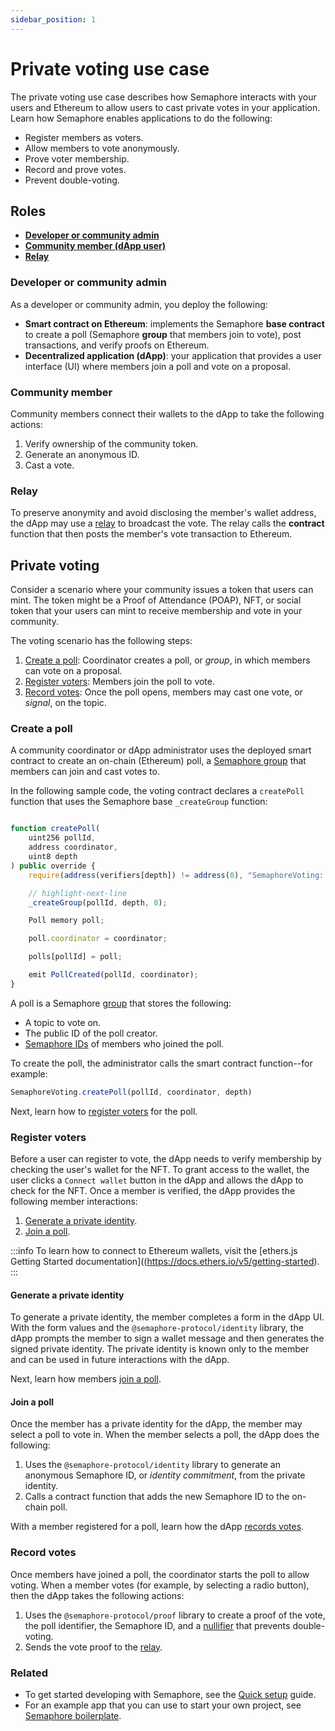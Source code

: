 ```yaml
---
sidebar_position: 1
---
```


# Private voting use case

The private voting use case describes how Semaphore interacts with your users and Ethereum to allow users to cast private votes in your application.
Learn how Semaphore enables applications to do the following:

-   Register members as voters.
-   Allow members to vote anonymously.
-   Prove voter membership.
-   Record and prove votes.
-   Prevent double-voting.

## Roles

-   **[Developer or community admin](#developer-or-community-admin)**
-   **[Community member (dApp user)](#community-member)**
-   **[Relay](#relay)**

### Developer or community admin

As a developer or community admin, you deploy the following:

-   **Smart contract on Ethereum**: implements the Semaphore **base contract** to create a poll (Semaphore **group** that members join to vote), post transactions, and verify proofs on Ethereum.
-   **Decentralized application (dApp)**: your application that provides a user interface (UI) where members join a poll and vote on a proposal.

### Community member

Community members connect their wallets to the dApp to take the following actions:

1. Verify ownership of the community token.
2. Generate an anonymous ID.
3. Cast a vote.

### Relay

To preserve anonymity and avoid disclosing the member's wallet address, the dApp may use a [relay](/V2/glossary/#relay) to broadcast the vote.
The relay calls the **contract** function that then posts the member's vote transaction to Ethereum.

## Private voting

Consider a scenario where your community issues a token that users can mint.
The token might be a Proof of Attendance (POAP), NFT, or social token that your users can mint to receive membership and vote in your community.

The voting scenario has the following steps:

1. [Create a poll](#create-a-poll): Coordinator creates a poll, or _group_, in which members can vote on a proposal.
2. [Register voters](#register-voters): Members join the poll to vote.
3. [Record votes](#record-votes): Once the poll opens, members may cast one vote, or _signal_, on the topic.

### Create a poll

A community coordinator or dApp administrator uses the deployed smart contract to create an on-chain (Ethereum) poll, a [Semaphore group](/V2/guides/groups/) that members can join and cast votes to.

In the following sample code, the voting contract declares a `createPoll` function that uses the Semaphore base `_createGroup` function:

```ts title="https://github.com/semaphore-protocol/semaphore/blob/v3.15.1/packages/contracts/contracts/extensions/SemaphoreVoting.sol"

function createPoll(
    uint256 pollId,
    address coordinator,
    uint8 depth
) public override {
    require(address(verifiers[depth]) != address(0), "SemaphoreVoting: depth value is not supported");

    // highlight-next-line
    _createGroup(pollId, depth, 0);

    Poll memory poll;

    poll.coordinator = coordinator;

    polls[pollId] = poll;

    emit PollCreated(pollId, coordinator);
}
```

A poll is a Semaphore [group](/V2/guides/groups/) that stores the following:

-   A topic to vote on.
-   The public ID of the poll creator.
-   [Semaphore IDs](/V2/guides/identities/) of members who joined the poll.

To create the poll, the administrator calls the smart contract function--for example:

```ts
SemaphoreVoting.createPoll(pollId, coordinator, depth)
```

Next, learn how to [register voters](#register-voters) for the poll.

### Register voters

Before a user can register to vote, the dApp needs to verify membership by checking the user's wallet for the NFT.
To grant access to the wallet, the user clicks a `Connect wallet` button in the dApp and allows the dApp to check for the NFT.
Once a member is verified, the dApp provides the following member interactions:

1. [Generate a private identity](#generate-a-private-identity).
2. [Join a poll](#join-a-poll).

:::info
To learn how to connect to Ethereum wallets, visit the [ethers.js Getting Started documentation]((https://docs.ethers.io/v5/getting-started).
:::

#### Generate a private identity

To generate a private identity, the member completes a form in the dApp UI.
With the form values and the `@semaphore-protocol/identity` library, the dApp prompts the member to sign a wallet message and then generates the signed private identity.
The private identity is known only to the member and can be used in future interactions with the dApp.

Next, learn how members [join a poll](#join-a-poll).

#### Join a poll

Once the member has a private identity for the dApp, the member may select a poll to vote in.
When the member selects a poll, the dApp does the following:

1. Uses the `@semaphore-protocol/identity` library to generate an anonymous Semaphore ID, or _identity commitment_, from the private identity.
2. Calls a contract function that adds the new Semaphore ID to the on-chain poll.

With a member registered for a poll, learn how the dApp [records votes](#record-votes).

### Record votes

Once members have joined a poll, the coordinator starts the poll to allow voting.
When a member votes (for example, by selecting a radio button), then the dApp takes the following actions:

1. Uses the `@semaphore-protocol/proof` library to create a proof of the vote, the poll identifier, the Semaphore ID, and a [nullifier](/V2/glossary/#nullifier) that prevents double-voting.
2. Sends the vote proof to the [relay](#relay).

### Related

-   To get started developing with Semaphore, see the [Quick setup](/V2/quick-setup/) guide.
-   For an example app that you can use to start your own project, see [Semaphore boilerplate](https://github.com/semaphore-protocol/boilerplate).

